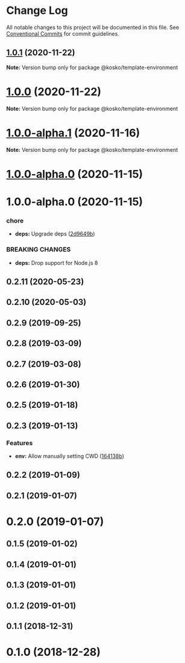 # Change Log

All notable changes to this project will be documented in this file.
See [Conventional Commits](https://conventionalcommits.org) for commit guidelines.

## [1.0.1](https://github.com/tommy351/kosko/compare/@kosko/template-environment@1.0.0...@kosko/template-environment@1.0.1) (2020-11-22)

**Note:** Version bump only for package @kosko/template-environment





# [1.0.0](https://github.com/tommy351/kosko/compare/@kosko/template-environment@1.0.0-alpha.1...@kosko/template-environment@1.0.0) (2020-11-22)

**Note:** Version bump only for package @kosko/template-environment





# [1.0.0-alpha.1](https://github.com/tommy351/kosko/compare/@kosko/template-environment@1.0.0-alpha.0...@kosko/template-environment@1.0.0-alpha.1) (2020-11-16)

**Note:** Version bump only for package @kosko/template-environment





# [1.0.0-alpha.0](https://github.com/tommy351/kosko/compare/@kosko/template-environment@1.0.0-alpha.0...@kosko/template-environment@1.0.0-alpha.0) (2020-11-15)



# 1.0.0-alpha.0 (2020-11-15)


### chore

* **deps:** Upgrade deps ([2d9649b](https://github.com/tommy351/kosko/commit/2d9649b2579cdf75529b07ec42d1bc88e8eb937e))


### BREAKING CHANGES

* **deps:** Drop support for Node.js 8



## 0.2.11 (2020-05-23)



## 0.2.10 (2020-05-03)



## 0.2.9 (2019-09-25)



## 0.2.8 (2019-03-09)



## 0.2.7 (2019-03-08)



## 0.2.6 (2019-01-30)



## 0.2.5 (2019-01-18)



## 0.2.3 (2019-01-13)


### Features

* **env:** Allow manually setting CWD ([164138b](https://github.com/tommy351/kosko/commit/164138b5c133d49a84ed85ba31d5e17bd1f05388))



## 0.2.2 (2019-01-09)



## 0.2.1 (2019-01-07)



# 0.2.0 (2019-01-07)



## 0.1.5 (2019-01-02)



## 0.1.4 (2019-01-01)



## 0.1.3 (2019-01-01)



## 0.1.2 (2019-01-01)



## 0.1.1 (2018-12-31)



# 0.1.0 (2018-12-28)
